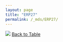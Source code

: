 ```yaml
---
layout: page
title: "ERP27"
permalink: /_mds/ERP27/
---
```


![](../../alns_9.28.22/aln_5HSAA036688_0.967.png?raw=true
)
[Back to Table](../../display)
